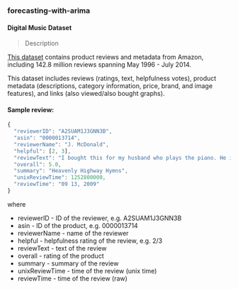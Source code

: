 ### forecasting-with-arima
#### Digital Music Dataset

> Description

[This dataset](http://jmcauley.ucsd.edu/data/amazon/) contains product reviews and metadata from Amazon, including 142.8 million reviews spanning May 1996 - July 2014.

This dataset includes reviews (ratings, text, helpfulness votes), product metadata (descriptions, category information, price, brand, and image features), and links (also viewed/also bought graphs).

#### Sample review:
```javascript
{ 
  "reviewerID": "A2SUAM1J3GNN3B",
  "asin": "0000013714",
  "reviewerName": "J. McDonald",
  "helpful": [2, 3],
  "reviewText": "I bought this for my husband who plays the piano. He is having a wonderful time playing these old hymns. The music is at times hard to read because we think the book was published for singing from more than playing from. Great purchase though!",
  "overall": 5.0,
  "summary": "Heavenly Highway Hymns",
  "unixReviewTime": 1252800000,
  "reviewTime": "09 13, 2009"
}

```
where

   + reviewerID - ID of the reviewer, e.g. A2SUAM1J3GNN3B
   + asin - ID of the product, e.g. 0000013714
   + reviewerName - name of the reviewer
   + helpful - helpfulness rating of the review, e.g. 2/3
   + reviewText - text of the review
   + overall - rating of the product
   + summary - summary of the review
   + unixReviewTime - time of the review (unix time)
   + reviewTime - time of the review (raw)
